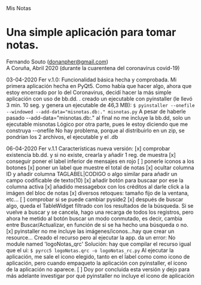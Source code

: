 <HEAD>Mis Notas</HEAD>
<H1>Una simple aplicación para tomar notas.</H1>
  
Fernando Souto (donanpher@gmail.com)  
A Coruña, Abril 2020 (durante la cuarentena del coronavirus covid-19)  


03-04-2020	Fer
	v.1.0: Funcionalidad básica hecha y comprobada.
	Mi primera aplicación hecha en PyQt5.
	Como había que hacer algo, ahora que estoy encerrado por lo del Coronavirus, decidí hacer la más simple aplicación con uso de bb.dd.
	. creado un ejecutable con pyinstaller (le llevó 3 min. 10 seg. y genera un ejecutable de 46,3 MB):
		`$ pyinstaller --onefile --windowed --add-data="misnotas.db:." misnotas.py`
		A pesar de haberle pasado --add-data="misnotas.db:." al final no me incluye la bb.dd, solo un ejecutable misnotas
		Lógico por otra parte, pues le estoy diciendo que me construya --onefile
		No hay problema, porque al distribuirlo en un zip, se pondrían los 2 archivos, el ejecutable y el .db

06-04-2020	Fer
	v.1.1 Características nueva versión:
	[x] comprobar existencia bb.dd. y si no existe, crearla y añadir 1 reg. de muestra
	[x] conseguir poner el label inferior de mensajes en rojo
	[ ] ponerle iconos a los botones
	[x] poner un label que muestre el total de notas
	[x] ocultar columna ID y añadir columna TAGLABEL|CODIGO o algo similar para añadir un campo codificable de texto(10)
	[x] añadir botón para buscaar por ese la columna activa
	[x] añadido messagebox con los créditos al darle click a la imágen del bloc de notas
	[x] diversos retoques: tamaño fijo de la ventana, etc...
	[ ] comprobar si se puede cambiar pyside2
	[x] después de buscar algo, queda el TableWidget filtrado con los resultados de la búsqueda. 
		Si se vuelve a buscar y se cancela, hago una recarga de todos los registros, pero ahora
		he metido al botón buscar un modo conmutado, es decir, cambia entre Buscar/Actualizar,
		en función de si se ha hecho una búsqueda o no.
	[x] pyinstaller no me incluye las imágenes/iconos...hay que crear un resource...
		Creado el recurso pero al ejecutar la app. da un error: No module named 'logoNotas_qrc'
		Solución: hay que compilar el recurso igual que el ui: `$ pyrcc5 logoNotas.qrc -o logoNotas_rc.py`
		Al ejecutar la aplicación, me sale el icono elegido, tanto en el label como como icono de aplicación, pero
		cuando empaqueto la aplicación con pyinstaller, el icono de la aplicación no aparece.
	[ ] Doy por concluida esta versión y dejo para más adelante investigar por qué pyinstaller no incluye el icono de aplicación

		

